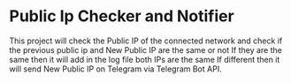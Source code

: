 # Public Ip Checker and Notifier 

This project will check the Public IP of the connected network and check if the previous public ip and New Public IP are the same or not
If they are the same then it will add in the log file both IPs are the same
If different then it will send New Public IP on Telegram via Telegram Bot API.
